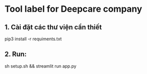 # Tool label for Deepcare company
## 1. Cài đặt các thư viện cần thiết
pip3 install -r requiments.txt
## 2. Run:
sh setup.sh && streamlit run app.py
